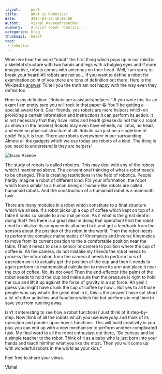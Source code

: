 ```yaml
---
layout:     post
title:      What is Robotics?
date:       2014-04-30 18:00:00
author:     Vishal Raveendranathan
summary:    A brief about robotics...
categories: blog
thumbnail:  heart
tags:
 - robotics
---
```


When we hear the word “robot” the first thing which pops up in our mind is a skeletal structure with two hands and legs with a bulging eyes and if more imaginative, robots comes with antennas on their head. Well, I am sorry to break your heart! All robots are not so… If you want to define a robot for examination point of you there are tons of definition out there. Here is the Wikipedia [answer][1]. To tell you the truth am not happy with the way even they define too.


Here is my definition: “Robots are assistants/helpers!” If you write this for an exam I am pretty sure you will rock in that paper 😀 You’ll be getting a special award for it. Dear friends, yes robots are mere helpers which on providing a certain information and instructions it can perform its action. It is not necessary that they have limbs and head! (please do not think a robot as shown in the movies) Robots may even have wheels, no limbs, no head, and even no physical structure at all. Robots can just be a single line of code! Yes, it is true. There are robots everywhere in our surrounding. Almost all the gadgets which we use today are robots of a kind. The thing is you need to understand is they are helpers!

![Issac Asimov](https://i.ibb.co/Zh1Xmmm/rsz-isaac-asimov.png)

The study of robots is called robotics. This may deal with any of the robots which I mentioned above. The conventional thinking of what a robot needs to be changed. This is creating restrictions in the field of robotics. People hardly imagine a robot of different kind. For your information, the robot which looks similar to a human being or human-like robots are called humanoid robots. And the construction of a humanoid robot is a mammoth task.

There are many modules in a robot which constitute to a final structure which we all see. If a robot picks up a cup of coffee which kept on top of a table it looks so simple to a normal person. As if what is the great deal in doing that? Yes there is a great deal in doing that operation! First the robot need to initialize its components attached to it and get a feedback from the sensors about the position of the robot in the world. Then the robot needs to perform the complex mathematics of Kinematics and Inverse Kinematics to move from its current position to the a comfortable position near the table. Then it needs to use a sensor or camera to position where the cup of coffee is. Ah the camera, do not mistake my friends the robot needs to process the information from the camera it needs to perform tons of operation on it to actually get the position of the cup and then it needs to again perform its mathematical calculation to move its arm and place it near the cup of coffee. No, its not over! Then the end-effector (the palm) of the robot needs to hold the cup and make sure that the pressure is right to hold the cup and lift it up against the force of gravity in a apt force. Ah yes! I guess you might have drunk the cup of coffee by now… But yes to all those people who say what’s the great deal in it, this is the answer I have cut short a lot of other activities and functions which the bot performs in real time to save you from running away.

Isn’t it interesting to see how a robot functions? Just think of it step-by-step. Now think of all the robots which you use everyday and think of its operation and ponder upon how it functions. This will build creativity in you plus you can end up with a new mechanism to perform another complicated task. My final word to all the robot enthusiast out there, “Be curious and be a simple teacher to the robot. Think of it as a baby who is just born into your hands and teach him/her what you like the most. Then you will come up with wonderful robots in the world as your kids.”

Feel free to share your views.
  
Vishal

[1]: http://en.wikipedia.org/wiki/Robot